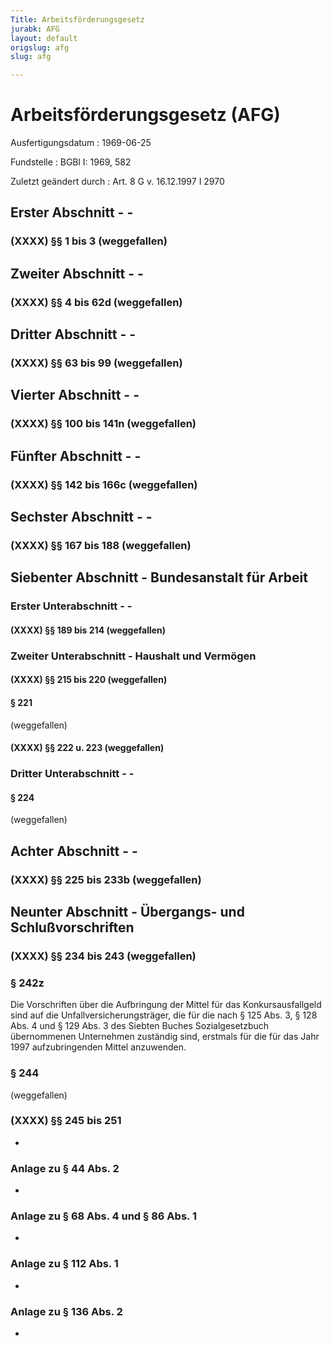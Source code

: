 ```yaml
---
Title: Arbeitsförderungsgesetz
jurabk: AFG
layout: default
origslug: afg
slug: afg

---
```


# Arbeitsförderungsgesetz (AFG)

Ausfertigungsdatum
:   1969-06-25

Fundstelle
:   BGBl I: 1969, 582

Zuletzt geändert durch
:   Art. 8 G v. 16.12.1997 I 2970


## Erster Abschnitt - -



### (XXXX) §§ 1 bis 3 (weggefallen)



## Zweiter Abschnitt - -



### (XXXX) §§ 4 bis 62d (weggefallen)


## Dritter Abschnitt - -



### (XXXX) §§ 63 bis 99 (weggefallen)



## Vierter Abschnitt - -



### (XXXX) §§ 100 bis 141n (weggefallen)


## Fünfter Abschnitt - -



### (XXXX) §§ 142 bis 166c (weggefallen)


## Sechster Abschnitt - -



### (XXXX) §§ 167 bis 188 (weggefallen)



## Siebenter Abschnitt - Bundesanstalt für Arbeit



### Erster Unterabschnitt - -



#### (XXXX) §§ 189 bis 214 (weggefallen)



### Zweiter Unterabschnitt - Haushalt und Vermögen



#### (XXXX) §§ 215 bis 220 (weggefallen)



#### § 221

(weggefallen)


#### (XXXX) §§ 222 u. 223 (weggefallen)



### Dritter Unterabschnitt - -



#### § 224

(weggefallen)


## Achter Abschnitt - -



### (XXXX) §§ 225 bis 233b (weggefallen)


## Neunter Abschnitt - Übergangs- und Schlußvorschriften



### (XXXX) §§ 234 bis 243 (weggefallen)



### § 242z

Die Vorschriften über die Aufbringung der Mittel für das
Konkursausfallgeld sind auf die Unfallversicherungsträger, die für die
nach § 125 Abs. 3, § 128 Abs. 4 und § 129 Abs. 3 des Siebten Buches
Sozialgesetzbuch übernommenen Unternehmen zuständig sind, erstmals für
die für das Jahr 1997 aufzubringenden Mittel anzuwenden.


### § 244

(weggefallen)


### (XXXX) §§ 245 bis 251

-


### Anlage zu § 44 Abs. 2

-


### Anlage zu § 68 Abs. 4 und § 86 Abs. 1

-


### Anlage zu § 112 Abs. 1

-


### Anlage zu § 136 Abs. 2

-

